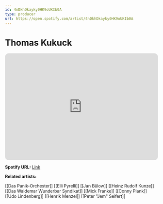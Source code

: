```yaml
---
id: 4nDkhDkayky0HK9oUKIb0A
type: producer
url: https://open.spotify.com/artist/4nDkhDkayky0HK9oUKIb0A
---
```

# Thomas Kukuck

<iframe style="border-radius:12px" src="https://open.spotify.com/embed/artist/4nDkhDkayky0HK9oUKIb0A" width="100%" height="352" frameBorder="0" allowfullscreen="" allow="autoplay; clipboard-write; encrypted-media; fullscreen; picture-in-picture" loading="lazy"></iframe>

**Spotify URL:** [Link](https://open.spotify.com/artist/4nDkhDkayky0HK9oUKIb0A)

**Related artists:**

[[Das Panik-Orchester]]
[[Elli Pyrelli]]
[[Jan Bülow]]
[[Heinz Rudolf Kunze]]
[[Das Waldemar Wunderbar Syndikat]]
[[Mick Franke]]
[[Conny Plank]]
[[Udo Lindenberg]]
[[Henrik Menzel]]
[[Peter "Jem" Seifert]]
